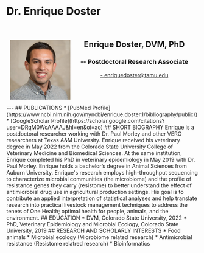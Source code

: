 # Dr. Enrique Doster

<div style="display: grid; grid-template-columns: 1fr 2fr; grid-template-rows: auto auto; gap: 10px; padding: 10px;">
  <div style="grid-column: 1; grid-row: 1 / span 2; text-align: center;">
    <h2>  </h2>
       <img src="../../assets/Doster2.web.jpg" alt="Doster"  loading="lazy" width="200" style="margin-right: 20px;"/>
  </div>
  <div style="grid-column: 2; grid-row: 1; text-align: center;">
    <h2><b>Enrique Doster, DVM, PhD</b></h2>
    <h3>-- Postdoctoral Research Associate</h3>
    <p><a href="mailto:enriquedoster@tamu.edu">- enriquedoster@tamu.edu</a></p>
  </div>
</div>
---
## PUBLICATIONS
* [PubMed Profile](https://www.ncbi.nlm.nih.gov/myncbi/enrique.doster.1/bibliography/public/)
* [GoogleScholar Profile](https://scholar.google.com/citations?user=DRqM0WoAAAAJ&hl=en&oi=ao)
## SHORT BIOGRAPHY
Enrique is a postdoctoral researcher working with Dr. Paul Morley and other VERO researchers at Texas A&M University. Enrique received his veterinary degree in May 2022 from the Colorado State University College of Veterinary Medicine and Biomedical Sciences. At the same institution, Enrique completed his PhD in veterinary epidemiology in May 2019 with Dr. Paul Morley. Enrique holds a bachelor’s degree in Animal Sciences from Auburn University. Enrique's research employs high-throughput sequencing to characterize microbial communities (the microbiome) and the profile of resistance genes they carry (resistome) to better understand the effect of antimicrobial drug use in agricultural production settings. His goal is to contribute an applied interpretation of statistical analyses and help translate research into practical livestock management techniques to address the tenets of One Health; optimal health for people, animals, and the environment. 
## EDUCATION
* DVM, Colorado State University, 2022
* PhD, Veterinary Epidemiology and Microbial Ecology, Colorado State University, 2019
## RESEARCH AND SCHOLARLY INTERESTS
* Food animals
* Microbial ecology (Microbiome related research)
* Antimicrobial resistance (Resistome relatred research)
* Bioinformatics


